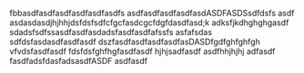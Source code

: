 fbbasdfasdfasdfasdfasdfasdfs
asdfasdfasdfasdfasdASDFASDSsdfdsfs
asdf asdasdasdjhjhhjdsfdsfsdfcfgcfasdcgcfdgfdasdfasd;k adksfjkdhghghgasdf
sdadsfsdfssasdfasdfasdadsfasdfasdfafssfs
asfafsdas
sdfdsfasdasdfasdfasdf
dszfasdfasdfasdfasdfasDASDfgdfghfghfgh
vfvdsfasdfasdf
fdsfdsfghfhgfasdfasdf
hjhjsadfasdf
asdfhhjhjhj
adfasdf
fasdfadsfdasfadsasdfASDF
asdfasdf
